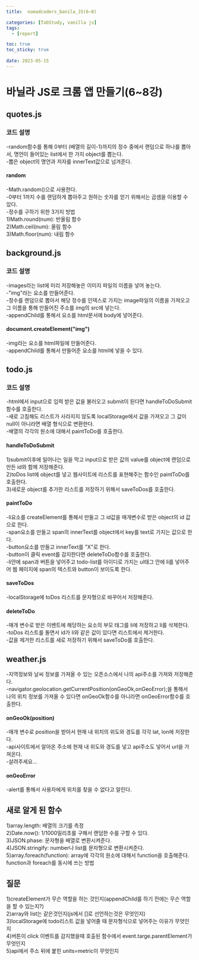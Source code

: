 ```yaml
---
title:  nomadcoders_banila_JS(6~8)

categories: [TabStudy, vanilla js]
tags:
  - [report]

toc: true
toc_sticky: true
 
date: 2023-05-15
---
```

# 바닐라 JS로 크롬 앱 만들기(6~8강)  


## quotes.js  

### 코드 설명  
-random함수를 통해 0부터 (배열의 길이-1)까지의 정수 중에서 랜덤으로 하나를 뽑아서, 명언이 들어있는 list에서 한 가지 object를 뽑는다.  
-뽑은 object의 명언과 저자를 innerText값으로 넘겨준다.  
#### random  
-Math.random()으로 사용한다.  
-0부터 1까지 수를 랜덤하게 뽑아주고 원하는 숫자를 얻기 위해서는 곱셈을 이용할 수 있다.  
-정수를 구하기 위한 3가지 방법  
1)Math.round(num): 반올림 함수  
2)Math.ceil(num): 올림 함수  
3)Math.floor(num): 내림 함수  


## background.js  
### 코드 설명  
-images라는 list에 미리 저장해놓은 이미지 파일의 이름을 넣어 놓는다.  
-"img"라는 요소를 만들어준다.  
-정수를 랜덤으로 뽑아서 해당 정수를 인덱스로 가지는 image파일의 이름을 가져오고 그 이름을 통해 만들어진 주소를 img의 src에 넣는다.  
-appendChild를 통해서 요소를 html문서에 body에 넣어준다.  
#### document.createElement("img")  
-img라는 요소를 html파일에 만들어준다.  
-appendChild를 통해서 만들어준 요소를 html에 넣을 수 있다.  

## todo.js  
### 코드 설명  
-html에서 input으로 입력 받은 값을 불러오고 submit이 된다면 handleToDoSubmit함수를 호출한다.  
-새로 고침해도 리스트가 사라지지 않도록 localStorage에서 값을 가져오고 그 값이 null이 아니라면 배열 형식으로 변환한다.  
-배열의 각각의 원소에 대해서 paintToDo를 호출한다.  

#### handleToDoSubmit  
1)submit이후에 일어나는 일을 막고 input으로 받은 값의 value를 object에 랜덤으로 만든 id와 함께 저장해준다.  
2)toDos list에 object를 넣고 웹사이트에 리스트를 표현해주는 함수인 paintToDo를 호출한다.  
3)새로운 object를 추가한 리스트를 저장하기 위해서 saveToDos를 호출한다.  
#### paintToDo  
-li요소를 createElement를 통해서 만들고 그 id값을 매개변수로 받은 object의 id 값으로 한다.  
-span요소를 만들고 span의 innerText를 object에서 key를 text로 가지는 값으로 한다.  
-button요소를 만들고 innerText를 "X"로 한다.  
-button이 클릭 event를 감지한다면 deleteToDo함수를 호출한다.  
-li안에 span과 버튼을 넣어주고 todo-list를 아이디로 가지는 ul태그 안에 li를 넣어주어 웹 페이지에 span의 텍스트와 button이 보이도록 한다.  
#### saveToDos  
-localStorage에 toDos 리스트를 문자형으로 바꾸어서 저장해준다.  
#### deleteToDo  
-매개 변수로 받은 이벤트에 해당하는 요소의 부모 태그를 li에 저장하고 li를 삭제한다.  
-toDos 리스트를 돌면서 id가 li와 같은 값이 있다면 리스트에서 제거한다.  
-값을 제거한 리스트를 새로 저장하기 위해서 saveToDo를 호출한다.

## weather.js  
-지역정보와 날씨 정보를 가져올 수 있는 오픈소스에서 나의 api주소를 가져와 저장해준다.  
-navigator.geolocation.getCurrentPosition(onGeoOk,onGeoError);을 통해서 나의 위치 정보를 가져올 수 있다면 onGeoOk함수를 아니라면 onGeoError함수를 호출한다.  
#### onGeoOk(position)  
-매개 변수로 position을 받아서 현재 내 위치의 위도와 경도를 각각 lat, lon에 저장한다.  
-api사이트에서 알아온 주소에 현재 내 위도와 경도를 넣고 api주소도 넣어서 url을 가져온다.  
-살려주세요...   
#### onGeoError  
-alert를 통해서 사용자에게 위치를 찾을 수 없다고 알린다.  



## 새로 알게 된 함수  
1)array.length: 배열의 크기를 측정   
2)Date.now(): 1/1000밀리초를 구해서 랜덤한 수를 구할 수 있다.  
3)JSON.phase: 문자형을 배열로 변환시켜준다.  
4)JSON.stringify: number나 list를 문자형으로 변환시켜준다.  
5)array.foreach(function): array에 각각의 원소에 대해서 function을 호출해준다.  
function과 foreach를 동시에 쓰는 방법

## 질문  
1)createElement가 무슨 역할을 하는 것인지(appendChild를 하기 전에는 무슨 역할을 할 수 있는지?)  
2)array와 list는 같은것인지(js에서 []로 선언하는것은 무엇인지)  
3)localStorage에 todo리스트 값을 넣어줄 때 문자형식으로 넣어주는 이유가 무엇인지  
4)버튼이 click 이벤트를 감지했을때 호출된 함수에서 event.targe.parentElement가 무엇인지  
5)api에서 주소 뒤에 붙힌 units=metric이 무엇인지  


